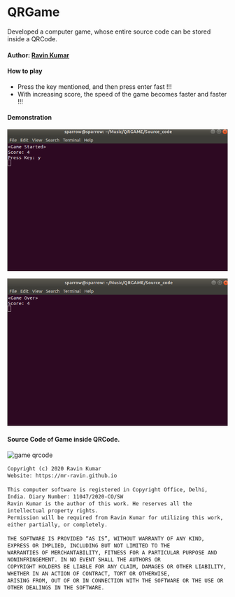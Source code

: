 # QRGame
Developed a computer game, whose entire source code can be stored inside a QRCode.

#### Author: [Ravin Kumar](https://mr-ravin.github.io)

#### How to play

- Press the key mentioned, and then press enter fast !!!
- With increasing score, the speed of the game becomes faster and faster !!!

#### Demonstration
![game start](https://github.com/mr-ravin/QRGame/blob/master/QRGame_start.png)

![game over](https://github.com/mr-ravin/QRGame/blob/master/QRGame_over.png)


#### Source Code of Game inside QRCode.
![game qrcode](https://github.com/mr-ravin/QRGame/blob/master/QRGame_qrcode.png)

```
Copyright (c) 2020 Ravin Kumar
Website: https://mr-ravin.github.io

This computer software is registered in Copyright Office, Delhi, India. Diary Number: 11047/2020-CO/SW
Ravin Kumar is the author of this work. He reserves all the intellectual property rights. 
Permission will be required from Ravin Kumar for utilizing this work, either partially, or completely. 

THE SOFTWARE IS PROVIDED “AS IS”, WITHOUT WARRANTY OF ANY KIND, EXPRESS OR IMPLIED, INCLUDING BUT NOT LIMITED TO THE 
WARRANTIES OF MERCHANTABILITY, FITNESS FOR A PARTICULAR PURPOSE AND NONINFRINGEMENT. IN NO EVENT SHALL THE AUTHORS OR 
COPYRIGHT HOLDERS BE LIABLE FOR ANY CLAIM, DAMAGES OR OTHER LIABILITY, WHETHER IN AN ACTION OF CONTRACT, TORT OR OTHERWISE, 
ARISING FROM, OUT OF OR IN CONNECTION WITH THE SOFTWARE OR THE USE OR OTHER DEALINGS IN THE SOFTWARE.
```
